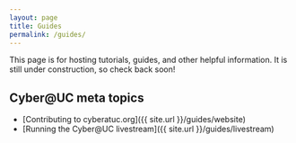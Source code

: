 ```yaml
---
layout: page
title: Guides
permalink: /guides/
---
```

This page is for hosting tutorials, guides, and other helpful information. It is still under construction, so check back soon!

## Cyber@UC meta topics
* [Contributing to cyberatuc.org]({{ site.url }}/guides/website)
* [Running the Cyber@UC livestream]({{ site.url }}/guides/livestream)
